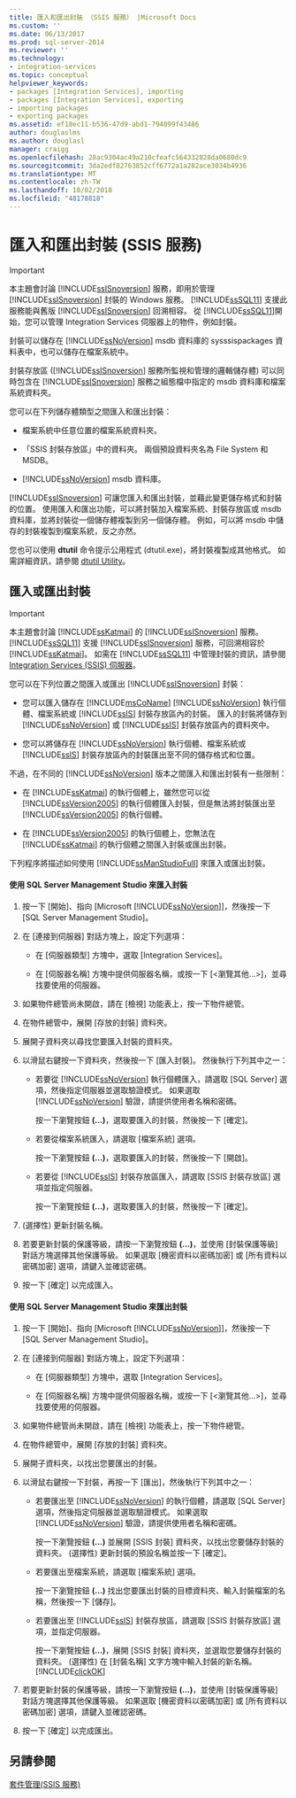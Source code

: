 ```yaml
---
title: 匯入和匯出封裝 （SSIS 服務） |Microsoft Docs
ms.custom: ''
ms.date: 06/13/2017
ms.prod: sql-server-2014
ms.reviewer: ''
ms.technology:
- integration-services
ms.topic: conceptual
helpviewer_keywords:
- packages [Integration Services], importing
- packages [Integration Services], exporting
- importing packages
- exporting packages
ms.assetid: ef18ec11-b536-47d9-abd1-794099f43486
author: douglaslms
ms.author: douglasl
manager: craigg
ms.openlocfilehash: 28ac9304ac49a210cfeafc564332828da0680dc9
ms.sourcegitcommit: 3da2edf82763852cff6772a1a282ace3034b4936
ms.translationtype: MT
ms.contentlocale: zh-TW
ms.lasthandoff: 10/02/2018
ms.locfileid: "48178818"
---
```

# <a name="import-and-export-packages-ssis-service"></a>匯入和匯出封裝 (SSIS 服務)
    
> [!IMPORTANT]  
>  本主題會討論 [!INCLUDE[ssISnoversion](../includes/ssisnoversion-md.md)] 服務，即用於管理 [!INCLUDE[ssISnoversion](../includes/ssisnoversion-md.md)] 封裝的 Windows 服務。 [!INCLUDE[ssSQL11](../includes/sssql11-md.md)] 支援此服務能與舊版 [!INCLUDE[ssISnoversion](../includes/ssisnoversion-md.md)] 回溯相容。 從 [!INCLUDE[ssSQL11](../includes/sssql11-md.md)]開始，您可以管理 Integration Services 伺服器上的物件，例如封裝。  
  
 封裝可以儲存在 [!INCLUDE[ssNoVersion](../includes/ssnoversion-md.md)] msdb 資料庫的 sysssispackages 資料表中，也可以儲存在檔案系統中。  
  
 封裝存放區 ([!INCLUDE[ssISnoversion](../includes/ssisnoversion-md.md)] 服務所監視和管理的邏輯儲存體) 可以同時包含在 [!INCLUDE[ssISnoversion](../includes/ssisnoversion-md.md)] 服務之組態檔中指定的 msdb 資料庫和檔案系統資料夾。  
  
 您可以在下列儲存體類型之間匯入和匯出封裝：  
  
-   檔案系統中任意位置的檔案系統資料夾。  
  
-   「SSIS 封裝存放區」中的資料夾。 兩個預設資料夾名為 File System 和 MSDB。  
  
-   [!INCLUDE[ssNoVersion](../includes/ssnoversion-md.md)] msdb 資料庫。  
  
 [!INCLUDE[ssISnoversion](../includes/ssisnoversion-md.md)] 可讓您匯入和匯出封裝，並藉此變更儲存格式和封裝的位置。 使用匯入和匯出功能，可以將封裝加入檔案系統、封裝存放區或 msdb 資料庫，並將封裝從一個儲存體複製到另一個儲存體。 例如，可以將 msdb 中儲存的封裝複製到檔案系統，反之亦然。  
  
 您也可以使用 **dtutil** 命令提示公用程式 (dtutil.exe)，將封裝複製成其他格式。 如需詳細資訊，請參閱 [dtutil Utility](dtutil-utility.md)。  
  
## <a name="to-import-or-export-a-package"></a>匯入或匯出封裝  
  
> [!IMPORTANT]  
>  本主題會討論 [!INCLUDE[ssKatmai](../includes/sskatmai-md.md)] 的 [!INCLUDE[ssISnoversion](../includes/ssisnoversion-md.md)] 服務。 [!INCLUDE[ssSQL11](../includes/sssql11-md.md)] 支援 [!INCLUDE[ssISnoversion](../includes/ssisnoversion-md.md)] 服務，可回溯相容於 [!INCLUDE[ssKatmai](../includes/sskatmai-md.md)]。 如需在 [!INCLUDE[ssSQL11](../includes/sssql11-md.md)] 中管理封裝的資訊，請參閱 [Integration Services &#40;SSIS&#41; 伺服器](catalog/integration-services-ssis-server-and-catalog.md)。  
  
 您可以在下列位置之間匯入或匯出 [!INCLUDE[ssISnoversion](../includes/ssisnoversion-md.md)] 封裝：  
  
-   您可以匯入儲存在 [!INCLUDE[msCoName](../includes/msconame-md.md)] [!INCLUDE[ssNoVersion](../includes/ssnoversion-md.md)] 執行個體、檔案系統或 [!INCLUDE[ssIS](../includes/ssis-md.md)] 封裝存放區內的封裝。 匯入的封裝將儲存到 [!INCLUDE[ssNoVersion](../includes/ssnoversion-md.md)] 或 [!INCLUDE[ssIS](../includes/ssis-md.md)] 封裝存放區內的資料夾中。  
  
-   您可以將儲存在 [!INCLUDE[ssNoVersion](../includes/ssnoversion-md.md)] 執行個體、檔案系統或 [!INCLUDE[ssIS](../includes/ssis-md.md)] 封裝存放區內的封裝匯出至不同的儲存格式和位置。  
  
 不過，在不同的 [!INCLUDE[ssNoVersion](../includes/ssnoversion-md.md)] 版本之間匯入和匯出封裝有一些限制：  
  
-   在 [!INCLUDE[ssKatmai](../includes/sskatmai-md.md)] 的執行個體上，雖然您可以從 [!INCLUDE[ssVersion2005](../includes/ssversion2005-md.md)] 的執行個體匯入封裝，但是無法將封裝匯出至 [!INCLUDE[ssVersion2005](../includes/ssversion2005-md.md)] 的執行個體。  
  
-   在 [!INCLUDE[ssVersion2005](../includes/ssversion2005-md.md)] 的執行個體上，您無法在 [!INCLUDE[ssKatmai](../includes/sskatmai-md.md)] 的執行個體之間匯入封裝或匯出封裝。  
  
 下列程序將描述如何使用 [!INCLUDE[ssManStudioFull](../includes/ssmanstudiofull-md.md)] 來匯入或匯出封裝。  
  
#### <a name="to-import-a-package-by-using-sql-server-management-studio"></a>使用 SQL Server Management Studio 來匯入封裝  
  
1.  按一下 [開始]、指向 [Microsoft [!INCLUDE[ssNoVersion](../includes/ssnoversion-md.md)]]，然後按一下 [SQL Server Management Studio]。  
  
2.  在 [連接到伺服器] 對話方塊上，設定下列選項：  
  
    -   在 [伺服器類型] 方塊中，選取 [Integration Services]。  
  
    -   在 [伺服器名稱] 方塊中提供伺服器名稱，或按一下 [\<瀏覽其他…>]，並尋找要使用的伺服器。  
  
3.  如果物件總管尚未開啟，請在 [檢視] 功能表上，按一下物件總管。  
  
4.  在物件總管中，展開 [存放的封裝] 資料夾。  
  
5.  展開子資料夾以尋找您要匯入封裝的資料夾。  
  
6.  以滑鼠右鍵按一下資料夾，然後按一下 [匯入封裝]。 然後執行下列其中之一：  
  
    -   若要從 [!INCLUDE[ssNoVersion](../includes/ssnoversion-md.md)] 執行個體匯入，請選取 [SQL Server] 選項，然後指定伺服器並選取驗證模式。 如果選取 [!INCLUDE[ssNoVersion](../includes/ssnoversion-md.md)] 驗證，請提供使用者名稱和密碼。  
  
         按一下瀏覽按鈕 **(...)**，選取要匯入的封裝，然後按一下 [確定]。  
  
    -   若要從檔案系統匯入，請選取 [檔案系統] 選項。  
  
         按一下瀏覽按鈕 **(…)**，選取要匯入的封裝，然後按一下 [開啟]。  
  
    -   若要從 [!INCLUDE[ssIS](../includes/ssis-md.md)] 封裝存放區匯入，請選取 [SSIS 封裝存放區] 選項並指定伺服器。  
  
         按一下瀏覽按鈕 **(...)**，選取要匯入的封裝，然後按一下 [確定]。  
  
7.  (選擇性) 更新封裝名稱。  
  
8.  若要更新封裝的保護等級，請按一下瀏覽按鈕 **(...)**，並使用 [封裝保護等級] 對話方塊選擇其他保護等級。 如果選取 [機密資料以密碼加密] 或 [所有資料以密碼加密] 選項，請鍵入並確認密碼。  
  
9. 按一下 [確定] 以完成匯入。  
  
#### <a name="to-export-a-package-by-using-sql-server-management-studio"></a>使用 SQL Server Management Studio 來匯出封裝  
  
1.  按一下 [開始]、指向 [Microsoft [!INCLUDE[ssNoVersion](../includes/ssnoversion-md.md)]]，然後按一下 [SQL Server Management Studio]。  
  
2.  在 [連接到伺服器] 對話方塊上，設定下列選項：  
  
    -   在 [伺服器類型] 方塊中，選取 [Integration Services]。  
  
    -   在 [伺服器名稱] 方塊中提供伺服器名稱，或按一下 [\<瀏覽其他…>]，並尋找要使用的伺服器。  
  
3.  如果物件總管尚未開啟，請在 [檢視] 功能表上，按一下物件總管。  
  
4.  在物件總管中，展開 [存放的封裝] 資料夾。  
  
5.  展開子資料夾，以找出您要匯出的封裝。  
  
6.  以滑鼠右鍵按一下封裝，再按一下 [匯出]，然後執行下列其中之一：  
  
    -   若要匯出至 [!INCLUDE[ssNoVersion](../includes/ssnoversion-md.md)] 的執行個體，請選取 [SQL Server] 選項，然後指定伺服器並選取驗證模式。 如果選取 [!INCLUDE[ssNoVersion](../includes/ssnoversion-md.md)] 驗證，請提供使用者名稱和密碼。  
  
         按一下瀏覽按鈕 **(…)** 並展開 [SSIS 封裝] 資料夾，以找出您要儲存封裝的資料夾。 (選擇性) 更新封裝的預設名稱並按一下 [確定]。  
  
    -   若要匯出至檔案系統，請選取 [檔案系統] 選項。  
  
         按一下瀏覽按鈕 **(...)** 找出您要匯出封裝的目標資料夾、輸入封裝檔案的名稱，然後按一下 [儲存]。  
  
    -   若要匯出至 [!INCLUDE[ssIS](../includes/ssis-md.md)] 封裝存放區，請選取 [SSIS 封裝存放區] 選項，並指定伺服器。  
  
         按一下瀏覽按鈕 **(…)**，展開 [SSIS 封裝] 資料夾，並選取您要儲存封裝的資料夾。 (選擇性) 在 [封裝名稱] 文字方塊中輸入封裝的新名稱。 [!INCLUDE[clickOK](../includes/clickok-md.md)]  
  
7.  若要更新封裝的保護等級，請按一下瀏覽按鈕 **(...)**，並使用 [封裝保護等級] 對話方塊選擇其他保護等級。 如果選取 [機密資料以密碼加密] 或 [所有資料以密碼加密] 選項，請鍵入並確認密碼。  
  
8.  按一下 [確定] 以完成匯出。  
  
## <a name="see-also"></a>另請參閱  
 [套件管理&#40;SSIS 服務&#41;](service/package-management-ssis-service.md)  
  
  
